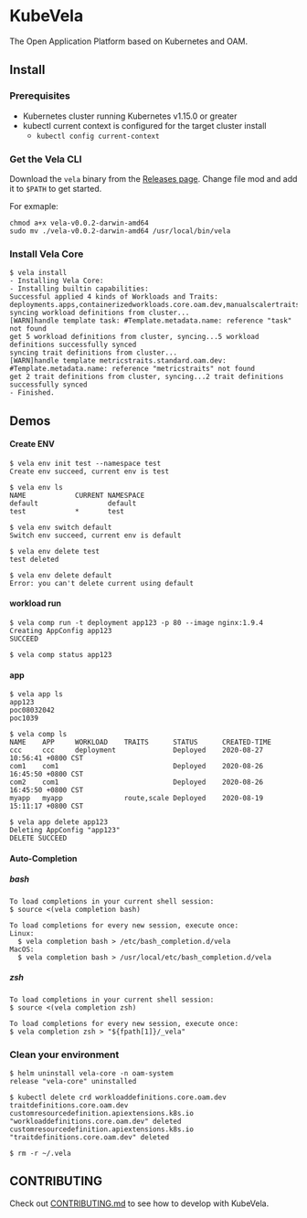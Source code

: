 # KubeVela

The Open Application Platform based on Kubernetes and OAM.

## Install

### Prerequisites
- Kubernetes cluster running Kubernetes v1.15.0 or greater
- kubectl current context is configured for the target cluster install
  - ```kubectl config current-context```

### Get the Vela CLI

Download the `vela` binary from the [Releases page](https://github.com/oam-dev/kubevela/releases). Change file mod and add it to `$PATH` to get started.

For exmaple:
```shell
chmod a+x vela-v0.0.2-darwin-amd64
sudo mv ./vela-v0.0.2-darwin-amd64 /usr/local/bin/vela
```

### Install Vela Core

```shell script
$ vela install
- Installing Vela Core:
- Installing builtin capabilities:
Successful applied 4 kinds of Workloads and Traits: deployments.apps,containerizedworkloads.core.oam.dev,manualscalertraits.core.oam.dev,simplerollouttraits.extend.oam.dev.
syncing workload definitions from cluster...
[WARN]handle template task: #Template.metadata.name: reference "task" not found
get 5 workload definitions from cluster, syncing...5 workload definitions successfully synced
syncing trait definitions from cluster...
[WARN]handle template metricstraits.standard.oam.dev: #Template.metadata.name: reference "metricstraits" not found
get 2 trait definitions from cluster, syncing...2 trait definitions successfully synced
- Finished.
```

## Demos

#### Create ENV

```
$ vela env init test --namespace test
Create env succeed, current env is test

$ vela env ls
NAME           	CURRENT	NAMESPACE
default             	default
test    	 	*       test

$ vela env switch default
Switch env succeed, current env is default

$ vela env delete test
test deleted

$ vela env delete default
Error: you can't delete current using default
```

#### workload run
```shell script
$ vela comp run -t deployment app123 -p 80 --image nginx:1.9.4
Creating AppConfig app123
SUCCEED

$ vela comp status app123
```

#### app

```
$ vela app ls
app123
poc08032042
poc1039

$ vela comp ls
NAME 	APP  	WORKLOAD  	TRAITS     	STATUS  	CREATED-TIME
ccc  	ccc  	deployment	           	Deployed	2020-08-27 10:56:41 +0800 CST
com1 	com1 	          	           	Deployed	2020-08-26 16:45:50 +0800 CST
com2 	com1 	          	           	Deployed	2020-08-26 16:45:50 +0800 CST
myapp	myapp	          	route,scale	Deployed	2020-08-19 15:11:17 +0800 CST

$ vela app delete app123
Deleting AppConfig "app123"
DELETE SUCCEED
```

#### Auto-Completion

##### bash

```shell script
To load completions in your current shell session:
$ source <(vela completion bash)

To load completions for every new session, execute once:
Linux:
  $ vela completion bash > /etc/bash_completion.d/vela
MacOS:
  $ vela completion bash > /usr/local/etc/bash_completion.d/vela
```

##### zsh

```shell script
To load completions in your current shell session:
$ source <(vela completion zsh)

To load completions for every new session, execute once:
$ vela completion zsh > "${fpath[1]}/_vela"
```

### Clean your environment

```shell script
$ helm uninstall vela-core -n oam-system
release "vela-core" uninstalled
```

```shell script
$ kubectl delete crd workloaddefinitions.core.oam.dev traitdefinitions.core.oam.dev
customresourcedefinition.apiextensions.k8s.io "workloaddefinitions.core.oam.dev" deleted
customresourcedefinition.apiextensions.k8s.io "traitdefinitions.core.oam.dev" deleted
```

```shell script
$ rm -r ~/.vela
```

## CONTRIBUTING
Check out [CONTRIBUTING.md](./CONTRIBUTING.md) to see how to develop with KubeVela.

